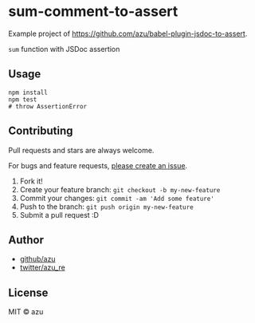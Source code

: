 # sum-comment-to-assert

Example project of https://github.com/azu/babel-plugin-jsdoc-to-assert.

`sum` function with JSDoc assertion

## Usage

    npm install
    npm test
    # throw AssertionError

## Contributing

Pull requests and stars are always welcome.

For bugs and feature requests, [please create an issue](https://github.com/azu/sum-comment-to-assert/issues).

1. Fork it!
2. Create your feature branch: `git checkout -b my-new-feature`
3. Commit your changes: `git commit -am 'Add some feature'`
4. Push to the branch: `git push origin my-new-feature`
5. Submit a pull request :D

## Author

- [github/azu](https://github.com/azu)
- [twitter/azu_re](https://twitter.com/azu_re)

## License

MIT © azu
